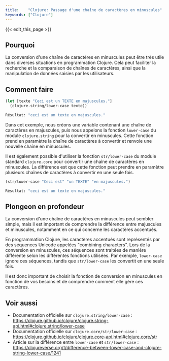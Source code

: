 ```yaml
---
title:    "Clojure: Passage d'une chaîne de caractères en minuscules"
keywords: ["Clojure"]
---
```


{{< edit_this_page >}}

## Pourquoi

La conversion d'une chaîne de caractères en minuscules peut être très utile dans diverses situations en programmation Clojure. Cela peut faciliter la recherche et la comparaison de chaînes de caractères, ainsi que la manipulation de données saisies par les utilisateurs.

## Comment faire

```Clojure
(let [texte "Ceci est un TEXTE en majuscules."]
  (clojure.string/lower-case texte))
```
```Clojure
Résultat: "ceci est un texte en majuscules."
```

Dans cet exemple, nous créons une variable contenant une chaîne de caractères en majuscules, puis nous appelons la fonction `lower-case` du module `clojure.string` pour la convertir en minuscules. Cette fonction prend en paramètre la chaîne de caractères à convertir et renvoie une nouvelle chaîne en minuscules.

Il est également possible d'utiliser la fonction `str/lower-case` du module standard `clojure.core` pour convertir une chaîne de caractères en minuscules. La différence est que cette fonction peut prendre en paramètre plusieurs chaînes de caractères à convertir en une seule fois.

```Clojure
(str/lower-case "Ceci est" "un TEXTE" "en majuscules.")
```
```Clojure
Résultat: "ceci est un texte en majuscules."
```

## Plongeon en profondeur

La conversion d'une chaîne de caractères en minuscules peut sembler simple, mais il est important de comprendre la différence entre majuscules et minuscules, notamment en ce qui concerne les caractères accentués.

En programmation Clojure, les caractères accentués sont représentés par des séquences Unicode appelées "combining characters". Lors de la conversion en minuscules, ces séquences sont traitées de manière différente selon les différentes fonctions utilisées. Par exemple, `lower-case` ignore ces séquences, tandis que `str/lower-case` les convertit en une seule fois.

Il est donc important de choisir la fonction de conversion en minuscules en fonction de vos besoins et de comprendre comment elle gère ces caractères.

## Voir aussi

- Documentation officielle sur `clojure.string/lower-case` : https://clojure.github.io/clojure/clojure.string-api.html#clojure.string/lower-case
- Documentation officielle sur `clojure.core/str/lower-case` : https://clojure.github.io/clojure/clojure.core-api.html#clojure.core/str
- Article sur la différence entre `lower-case` et `str/lower-case` : https://clojureverse.org/t/difference-between-lower-case-and-clojure-string-lower-case/1241